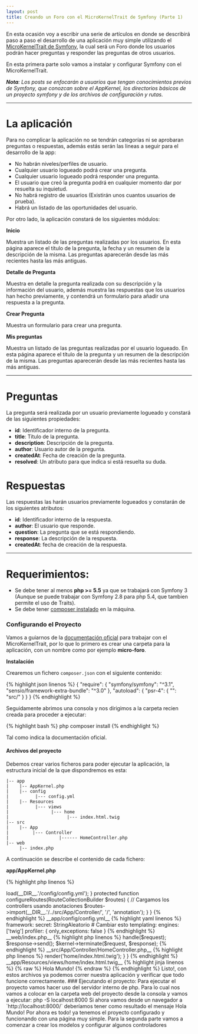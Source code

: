 ```yaml
---
layout: post
title: Creando un Foro con el MicroKernelTrait de Symfony (Parte 1)
---
```


En esta ocasión voy a escribir una serie de artículos en donde se describirá paso a paso el desarrollo de una aplicación muy simple utilizando el [MicroKernelTrait de Symfony](http://symfony.com/doc/current/configuration/micro_kernel_trait.html), la cual será un Foro donde los usuarios podrán hacer preguntas y responder las preguntas de otros usuarios.

En esta primera parte solo vamos a instalar y configurar Symfony con el MicroKernelTrait.

_**Nota**: Los posts se enfocarán a usuarios que tengan conocimientos previos de Symfony, que conozcan sobre el AppKernel, los directorios básicos de un proyecto symfony y de los archivos de configuración y rutas._

- - -

# La aplicación

Para no complicar la aplicación no se tendrán categorías ni se aprobaran preguntas o respuestas, además estás serán las lineas a seguir para el desarrollo de la app:

 * No habrán niveles/perfiles de usuario.
 * Cualquier usuario logueado podrá crear una pregunta.
 * Cualquier usuario logueado podrá responder una pregunta.
 * El usuario que creó la pregunta podrá en cualquier momento dar por resuelta su inquietud.
 * No habrá registro de usuarios (Existirán unos cuantos usuarios de prueba).
 * Habrá un listado de las oportunidades del usuario.

Por otro lado, la aplicación constará de los siguientes módulos:

__Inicio__

Muestra un listado de las preguntas realizadas por los usuarios. En esta página aparece el título de la pregunta, la fecha y un resumen de la descripción de la misma. Las preguntas aparecerán desde las más recientes hasta las más antiguas.

__Detalle de Pregunta__

Muestra en detalle la pregunta realizada con su descripción y la información del usuario, además muestra las respuestas que los usuarios han hecho previamente, y contendrá un formulario para añadir una respuesta a la pregunta.

__Crear Pregunta__

Muestra un formulario para crear una pregunta.

__Mis preguntas__

Muestra un listado de las preguntas realizadas por el usuario logueado. En esta página aparece el título de la pregunta y un resumen de la descripción de la misma. Las preguntas aparecerán desde las más recientes hasta las más antiguas.

- - -

# Preguntas

La pregunta será realizada por un usuario previamente logueado y constará de las siguientes propiedades:

 * **id**: Identificador interno de la pregunta.
 * **title**: Título de la pregunta.
 * **description**: Descripción de la pregunta.
 * **author**: Usuario autor de la pregunta.
 * **createdAt**: Fecha de creación de la pregunta.
 * **resolved**: Un atributo para que indica si está resuelta su duda.

# Respuestas

Las respuestas las harán usuarios previamente logueados y constarán de los siguientes atributos:

 * **id**: Identificador interno de la respuesta.
 * **author**: El usuario que responde.
 * **question**: La pregunta que se está respondiendo.
 * **response**: La descripción de la respuesta.
 * **createdAt**: fecha de creación de la respuesta.

- - -

# Requerimientos:

 * Se debe tener al menos **php >= 5.5** ya que se trabajará con Symfony 3 (Aunque se puede trabajar con Symfony 2.8 para php 5.4, que tambien permite el uso de Traits).
 * Se debe tener [composer instalado](https://getcomposer.org/download/) en la máquina.

### Configurando el Proyecto

Vamos a guiarnos de la [documentación oficial](http://symfony.com/doc/current/configuration/micro_kernel_trait.html) para trabajar con el MicroKernelTrait, por lo que lo primero es crear una carpeta para la aplicación, con un nombre como por ejemplo **micro-foro**.

__Instalación__

Crearemos un fichero `composer.json` con el siguiente contenido:

{% highlight json linenos %}
{
    "require": {
        "symfony/symfony": "^3.1",
        "sensio/framework-extra-bundle": "^3.0"
    },
    "autoload": {
        "psr-4": {
            "": "src/"
        }
    }
}
{% endhighlight %}

Seguidamente abrimos una consola y nos dirigimos a la carpeta recien creada para proceder a ejecutar:

{% highlight bash %}
php composer install
{% endhighlight %}

Tal como indica la documentación oficial.

#### Archivos del proyecto

Debemos crear varios ficheros para poder ejecutar la aplicación, la estructura inicial de la que dispondremos es esta:

	|-- app
    |    |-- AppKernel.php
    |    |-- config
    |          |--- config.yml
    |    |-- Resources
    |          |--- views
    |                |--- home
    |                      |--- index.html.twig
    |-- src
    |    |-- App
    |         |--- Controller
    |                   |------ HomeController.php
    |-- web
         |-- index.php

A continuación se describe el contenido de cada fichero:

__app/AppKernel.php__

{% highlight php linenos %}
<?php

use Symfony\Bundle\FrameworkBundle\Kernel\MicroKernelTrait;
use Symfony\Component\Config\Loader\LoaderInterface;
use Symfony\Component\DependencyInjection\ContainerBuilder;
use Symfony\Component\HttpKernel\Kernel;
use Symfony\Component\Routing\RouteCollectionBuilder;
use Doctrine\Common\Annotations\AnnotationRegistry;

// require Composer's autoloader
$loader = require __DIR__.'/../vendor/autoload.php';
// auto-load annotations
AnnotationRegistry::registerLoader(array($loader, 'loadClass'));

class AppKernel extends Kernel
{
    use MicroKernelTrait;

    public function registerBundles()
    {
    	/* Inicialmente vamos a trabajar con 3 bundles:
         * El Propio Framework, Twig
         * y Mejoras para controladores y dem�s.
         */
        $bundles = array(
            new Symfony\Bundle\FrameworkBundle\FrameworkBundle(),
            new Symfony\Bundle\TwigBundle\TwigBundle(),
            new Sensio\Bundle\FrameworkExtraBundle\SensioFrameworkExtraBundle(),
        );

        return $bundles;
    }

    protected function configureContainer(ContainerBuilder $c, LoaderInterface $loader)
    {
        $loader->load(__DIR__.'/config/config.yml');
    }

    protected function configureRoutes(RouteCollectionBuilder $routes)
    {
        // Cargamos los controllers usando anotaciones
        $routes->import(__DIR__.'/../src/App/Controller/', '/', 'annotation');
    }
}
{% endhighlight %}

__app/config/config.yml__

{% highlight yaml linenos %}
framework:
    secret: StringAleatorio # Cambiar esto
    templating:
        engines: ['twig']
    profiler: { only_exceptions: false }
{% endhighlight %}

__web/index.php__

{% highlight php linenos %}
<?php

use Symfony\Component\HttpFoundation\Request;
use Symfony\Component\Debug\Debug;

require __DIR__.'/../app/AppKernel.php';

Debug::enable();

$kernel = new AppKernel('dev', true);
$request = Request::createFromGlobals();
$response = $kernel->handle($request);
$response->send();
$kernel->terminate($request, $response);
{% endhighlight %}

__src/App/Controller/HomeController.php__

{% highlight php linenos %}
<?php

namespace App\Controller;

use Symfony\Bundle\FrameworkBundle\Controller\Controller;
use Sensio\Bundle\FrameworkExtraBundle\Configuration\Route;

class HomeController extends Controller
{
    /**
     * @Route("/", name="home")
     */
    public function indexAction()
    {
        return $this->render('home/index.html.twig');
    }
}
{% endhighlight %}

__app/Resources/views/home/index.html.twig__

{% highlight jinja linenos %}
{% raw %}
Hola Mundo!
{% endraw %}
{% endhighlight %}

Listo!, con estos archivos ya podemos correr nuestra aplicación y verificar que todo funcione correctamente.

### Ejecutando el proyecto:

Para ejecutar el proyecto vamos hacer uso del servidor interno de php. Para lo cual nos vamos a colocar en la carpeta web del proyecto desde la consola y vamos a ejecutar:

	php -S localhost:8000

Si ahora vamos desde un navegador a `http://localhost:8000/` deberíamos tener como resultado el mensaje

	Hola Mundo!

Por ahora es todo! ya tenemos el proyecto configurado y funcionando con una página muy simple.

Para la segunda parte vamos a comenzar a crear los modelos y configurar algunos controladores